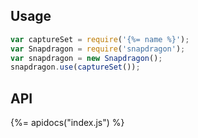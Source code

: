 ## Usage

```js
var captureSet = require('{%= name %}');
var Snapdragon = require('snapdragon');
var snapdragon = new Snapdragon();
snapdragon.use(captureSet());
```

## API
{%= apidocs("index.js") %}
